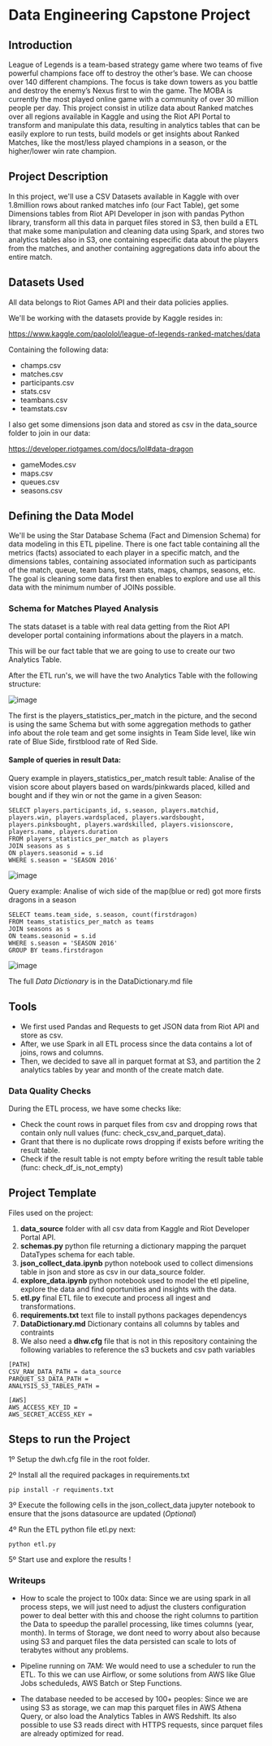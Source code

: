 # Data Engineering Capstone Project

## Introduction
League of Legends is a team-based strategy game where two teams of five powerful champions face off to destroy the other’s base. We can choose over 140 different champions. The focus is take down towers as you battle and destroy the enemy’s Nexus first to win the game. The MOBA is currently the most played online game with a community of over 30 million people per day. This project consist in utilize data about Ranked matches over all regions available in Kaggle and using the Riot API Portal to transform and manipulate this data, resulting in analytics tables that can be easily explore to run tests, build models or get insights about Ranked Matches, like the most/less played champions in a season, or the higher/lower win rate champion.

## Project Description
In this project, we'll use a CSV Datasets available in Kaggle with over 1.8million rows about ranked matches info (our Fact Table), get some Dimensions tables from Riot API Developer in json with pandas Python library, transform all this data in parquet files stored in S3, then build a ETL that make some manipulation and cleaning data using Spark, and stores two analytics tables also in S3, one containing especific data about the players from the matches, and another containing aggregations data info about the entire match.

## Datasets Used

All data belongs to Riot Games API and their data policies applies.

We'll be working with the datasets provide by Kaggle resides in:

https://www.kaggle.com/paololol/league-of-legends-ranked-matches/data 

Containing the following data:

 - champs.csv
 - matches.csv
 - participants.csv
 - stats.csv
 - teambans.csv
 - teamstats.csv
 
 I also get some dimensions json data and stored as csv in the data_source folder to join in our data:
 
 https://developer.riotgames.com/docs/lol#data-dragon
 
  - gameModes.csv
  - maps.csv
  - queues.csv
  - seasons.csv

## Defining the Data Model

We'll be using the  Star Database Schema (Fact and Dimension Schema) for data modeling in this ETL pipeline. There is one fact table containing all the metrics (facts) associated to each player in a specific match, and the dimensions tables, containing associated information such as participants of the match, queue, team bans, team stats, maps, champs, seasons, etc. The goal is cleaning some data first then enables to explore and use all this data with the minimum number of JOINs possible.

### Schema for Matches Played Analysis

The stats dataset is a table with real data getting from the Riot API developer portal containing informations about the players in a match.

This will be our fact table that we are going to use to create our two Analytics Table. 

After the ETL run's, we will have the two Analytics Table with the following structure:

![image](https://user-images.githubusercontent.com/21292638/132261428-b5d7ff98-2dd5-4459-b1d6-303e597bd013.png)

The first is the players_statistics_per_match in the picture, and the second is using the same Schema but with some aggregation methods to gather info about the role team and get some insights in Team Side level, like win rate of Blue Side, firstblood rate of Red Side.

#### Sample of queries in result Data:

Query example in players_statistics_per_match result table: Analise of the vision score about players based on wards/pinkwards placed, killed and bought and if they win or not the game in a given Season:
```
SELECT players.participants_id, s.season, players.matchid, players.win, players.wardsplaced, players.wardsbought, players.pinksbought, players.wardskilled, players.visionscore,   players.name, players.duration
FROM players_statistics_per_match as players
JOIN seasons as s
ON players.seasonid = s.id
WHERE s.season = 'SEASON 2016'
```
![image](https://user-images.githubusercontent.com/21292638/132350832-491cef5d-17fa-432d-a76a-8b45c5029f22.png)

Query example: Analise of wich side of the map(blue or red) got more firsts dragons in a season
```
SELECT teams.team_side, s.season, count(firstdragon)
FROM teams_statistics_per_match as teams
JOIN seasons as s
ON teams.seasonid = s.id
WHERE s.season = 'SEASON 2016'
GROUP BY teams.firstdragon
```
![image](https://user-images.githubusercontent.com/21292638/132353960-4667751d-eb5a-4c20-a407-33a4e99aebbc.png)

The full *Data Dictionary* is in the DataDictionary.md file

## Tools 

* We first used Pandas and Requests to get JSON data from Riot API and store as csv.
* After, we use Spark in all ETL process since the data contains a lot of joins, rows and columns.
* Then, we decided to save all in parquet format at S3, and partition the 2 analytics tables by year and month of the create match date.

### Data Quality Checks

During the ETL process, we have some checks like:

 - Check the count rows in parquet files from csv and dropping rows that contain only null values (func: check_csv_and_parquet_data).
 - Grant that there is no duplicate rows dropping if exists before writing the result table.
 - Check if the result table is not empty before writing the result table table (func: check_df_is_not_empty)
 
## Project Template

Files used on the project:
1. **data_source** folder with all csv data from Kaggle and Riot Developer Portal API.
2. **schemas.py** python file returning a dictionary mapping the parquet DataTypes schema for each table.
3. **json_collect_data.ipynb** python notebook used to collect dimensions table in json and store as csv in our data_source folder.
4. **explore_data.ipynb** python notebook used to model the etl pipeline, explore the data and find oportunities and insights with the data.
5. **etl.py** final ETL file to execute and process all ingest and transformations. 
6. **requirements.txt** text file to install pythons packages dependencys
7. **DataDictionary.md** Dictionary contains all columns by tables and contraints
8. We also need a **dhw.cfg** file that is not in this repository containing the following variables to reference the s3 buckets and csv path variables 

```
[PATH]
CSV_RAW_DATA_PATH = data_source
PARQUET_S3_DATA_PATH = 
ANALYSIS_S3_TABLES_PATH = 

[AWS]
AWS_ACCESS_KEY_ID = 
AWS_SECRET_ACCESS_KEY = 
```

## Steps to run the Project

1º Setup the dwh.cfg file in the root folder.

2º Install all the required packages in requirements.txt
```
pip install -r requiments.txt
```

3º Execute the following cells in the json_collect_data jupyter notebook to ensure that the jsons datasource are updated (*Optional*)

4º Run the ETL python file etl.py next:
```
python etl.py
```

5º Start use and explore the results !

### Writeups 

* How to scale the project to 100x data: Since we are using spark in all process steps, we will just need to adjust the clusters configuration power to deal better with this and choose the right columns to partition the Data to speedup the parallel processing, like times columns (year, month). In terms of Storage, we dont need to worry about also because using S3 and parquet files the data persisted can scale to lots of terabytes without any problems.

* Pipeline running on 7AM: We would need to use a scheduler to run the ETL. To this we can use Airflow, or some solutions from AWS like Glue Jobs scheduleds, AWS Batch or Step Functions.

* The database needed to be accesed by 100+ peoples: Since we are using S3 as storage, we can map this parquet files in AWS Athena Query, or also load the Analytics Tables in AWS Redshift. Its also possible to use S3 reads direct with HTTPS requests, since parquet files are already optimized for read.
